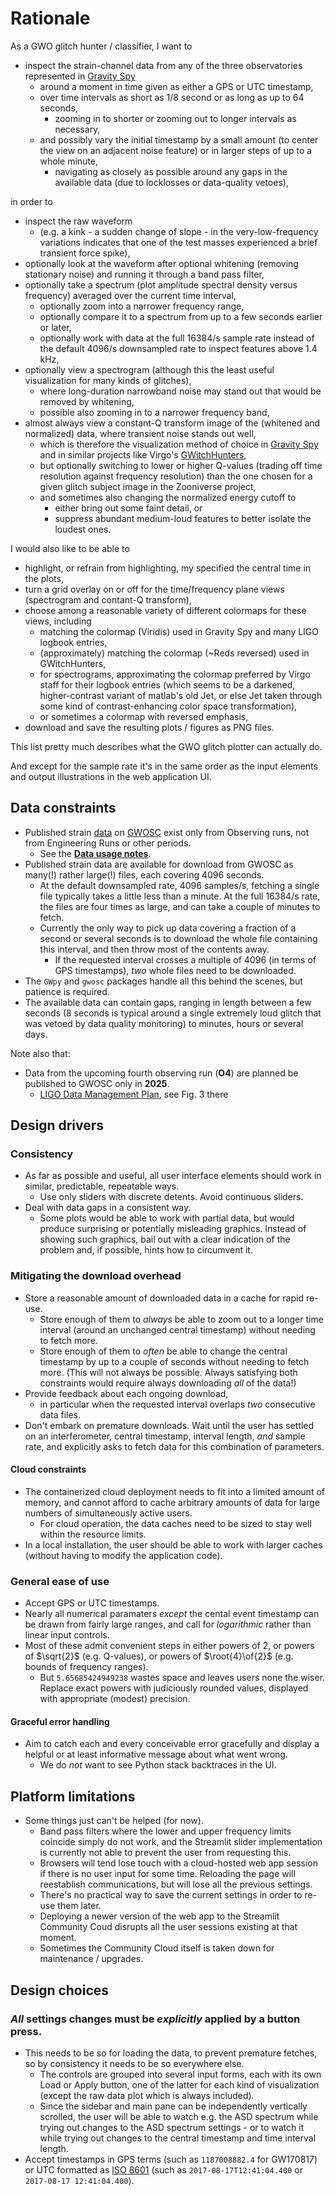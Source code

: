 # Rationale

As a GWO glitch hunter / classifier, I want to
- inspect the strain-channel data from any of the three observatories represented in [Gravity Spy](https://www.zooniverse.org/projects/zooniverse/gravity-spy/)
  - around a moment in time given as either a GPS or UTC timestamp,
  - over time intervals as short as 1/8 second or as long as up to 64 seconds,
    - zooming in to shorter or zooming out to longer intervals as necessary,
  - and possibly vary the initial timestamp by a small amount (to center the view on an adjacent noise feature) or in larger steps of up to a whole minute,
    - navigating as closely as possible around any gaps in the available data (due to locklosses or data-quality vetoes),

in order to
- inspect the raw waveform
  - (e.g. a kink - a sudden change of slope - in the very-low-frequency variations indicates that one of the test masses experienced a brief transient force spike),
- optionally look at the waveform after optional whitening (removing stationary noise) and running it through a band pass filter,
- optionally take a spectrum (plot amplitude spectral density versus frequency) averaged over the current time interval,
  - optionally zoom into a narrower frequency range,
  - optionally compare it to a spectrum from up to a few seconds earlier or later,
  - optionally work with data at the full 16384/s sample rate instead of the default 4096/s downsampled rate to inspect features above 1.4 kHz,
- optionally view a spectrogram (although this the least useful visualization for many kinds of glitches),
  - where long-duration narrowband noise may stand out that would be removed by whitening,
  - possible also zooming in to a narrower frequency band,
- almost always view a constant-Q transform image of the (whitened and normalized) data, where transient noise stands out well,
  - which is therefore the visualization method of choice in [Gravity Spy](https://www.zooniverse.org/projects/zooniverse/gravity-spy/) and in similar projects like Virgo's [GWitchHunters](https://www.zooniverse.org/projects/reinforce/gwitchhunters/),
  - but optionally switching to lower or higher Q-values (trading off time resolution against frequency resolution) than the one chosen for a given glitch subject image in the Zooniverse project,
  - and sometimes also changing the normalized energy cutoff to
    - either bring out some faint detail, or
    - suppress abundant medium-loud features to better isolate the loudest ones.

I would also like to be able to
- highlight, or refrain from highlighting, my specified the central time in the plots,
- turn a grid overlay on or off for the time/frequency plane views (spectrogram and contant-Q transform),
- choose among a reasonable variety of different colormaps for these views, including
  - matching the colormap (Viridis) used in Gravity Spy and many LIGO logbook entries,
  - (approximately) matching the colormap (~Reds reversed) used in GWitchHunters,
  - for spectrograms, approximating the colormap preferred by Virgo staff for their logbook entries (which seems to be a darkened, higher-contrast variant of matlab's old Jet, or else Jet taken through some kind of contrast-enhancing color space transformation),
  - or sometimes a colormap with reversed emphasis,
- download and save the resulting plots / figures as PNG files.

This list pretty much describes what the GWO glitch plotter can actually do.

And except for the sample rate it's in the same order as the input elements and output illustrations in the web application UI.

## Data constraints

- Published strain [data](https://gwosc.org/data/) on [GWOSC](https://gwosc.org/) exist only from Observing runs, not from Engineering Runs or other periods.
  - See the [**Data usage notes**](https://gwosc.org/yellow_box/).
- Published strain data are available for download from GWOSC as many(!) rather large(!) files, each covering 4096 seconds.
  - At the default downsampled rate, 4096 samples/s, fetching a single file typically takes a little less than a minute. At the full 16384/s rate, the files are four times as large, and can take a couple of minutes to fetch.
  - Currently the only way to pick up data covering a fraction of a second or several seconds is to download the whole file containing this interval, and then throw most of the contents away.
    - If the requested interval crosses a multiple of 4096 (in terms of GPS timestamps), *two* whole files need to be downloaded.
- The `GWpy` and `gwosc` packages handle all this behind the scenes, but patience is required.
- The available data can contain gaps, ranging in length between a few seconds (8 seconds is typical around a single extremely loud glitch that was vetoed by data quality monitoring) to minutes, hours or several days.

Note also that:
- Data from the upcoming fourth observing run (**O4**) are planned be published to GWOSC only in **2025**.
  - [LIGO Data Management Plan](https://dcc.ligo.org/LIGO-M1000066/public), see Fig. 3 there

## Design drivers

### Consistency

- As far as possible and useful, all user interface elements should work in similar, predictable, repeatable ways.
  - Use only sliders with discrete detents. Avoid continuous sliders.
- Deal with data gaps in a consistent way.
  - Some plots would be able to work with partial data, but would produce surprising or potentially misleading graphics. Instead of showing such graphics, bail out with a clear indication of the problem and, if possible, hints how to circumvent it.

### Mitigating the download overhead

- Store a reasonable amount of downloaded data in a cache for rapid re-use.
  - Store enough of them to *always* be able to zoom out to a longer time interval (around an unchanged central timestamp) without needing to fetch more.
  - Store enough of them to *often* be able to change the central timestamp by up to a couple of seconds without needing to fetch more. (This will not always be possible. Always satisfying both constraints would require always downloading *all* of the data!)
- Provide feedback about each ongoing download,
  - in particular when the requested interval overlaps *two* consecutive data files.
- Don't embark on premature downloads. Wait until the user has settled on an interferometer, central timestamp, interval length, *and* sample rate, and explicitly asks to fetch data for this combination of parameters.

#### Cloud constraints

- The containerized cloud deployment needs to fit into a limited amount of memory, and cannot afford to cache arbitrary amounts of data for large numbers of simultaneously active users.
  - For cloud operation, the data caches need to be sized to stay well within the resource limits.
- In a local installation, the user should be able to work with larger caches (without having to modify the application code).

### General ease of use

- Accept GPS or UTC timestamps.
- Nearly all numerical paramaters *except* the cental event timestamp can be drawn from fairly large ranges, and call for *logarithmic* rather than linear input controls.
- Most of these admit convenient steps in either powers of 2, or powers of $\sqrt{2}$ (e.g. Q-values), or powers of $\root{4}\of{2}$ (e.g. bounds of frequency ranges).
  - But `5.65685424949238` wastes space and leaves users none the wiser. Replace exact powers with judiciously rounded values, displayed with appropriate (modest) precision.

#### Graceful error handling

- Aim to catch each and every conceivable error gracefully and display a helpful or at least informative message about what went wrong.
  - We do *not* want to see Python stack backtraces in the UI.

## Platform limitations

- Some things just can't be helped (for now).
  - Band pass filters where the lower and upper frequency limits coincide simply do not work, and the Streamlit slider implementation is currently not able to prevent the user from requesting this.
  - Browsers will tend lose touch with a cloud-hosted web app session if there is no user input for some time. Reloading the page will reestablish communications, but will lose all the previous settings.
  - There's no practical way to save the current settings in order to re-use them later.
  - Deploying a newer version of the web app to the Streamlit Community Coud disrupts all the user sessions existing at that moment.
  - Sometimes the Community Cloud itself is taken down for maintenance / upgrades.

## Design choices

### *All* settings changes must be *explicitly* applied by a button press.

- This needs to be so for loading the data, to prevent premature fetches, so by consistency it needs to be so everywhere else.
  - The controls are grouped into several input forms, each with its own Load or Apply button, one of the latter for each kind of visualization (except the raw data plot which is always included).
  - Since the sidebar and main pane can be independently vertically scrolled, the user will be able to watch e.g. the ASD spectrum while trying out changes to the ASD spectrum settings - or to watch it while trying out changes to the central timestamp and time interval length.
- Accept timestamps in GPS terms (such as `1187008882.4` for GW170817) or UTC formatted as [ISO 8601](https://en.wikipedia.org/wiki/ISO_8601) (such as `2017-08-17T12:41:04.400` or `2017-08-17 12:41:04.400`).
